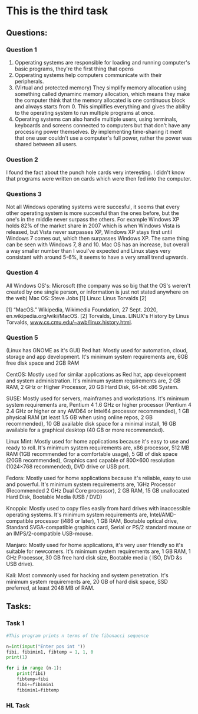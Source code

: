 # This is the third task

## Questions:

### Question 1
1. Opperating systems are responsible for loading and running computer's basic programs, they're the first thing that opens 
1. Opperating systems help computers communicate with their peripherals.
1. (Virtual and protected memory) They simplify memory allocation using something called dynaminc memory allocation, which means they make the computer think that the memory allocated is one continuous block and always starts from 0. This simplifies everything and gives the ability to the operating system to run multiple programs at once.
1. Operating systems can also handle multiple users, using terminals, keyboards and screens connected to computers but that don't have any processing power themselves. By implementing time-sharing it ment that one user couldn't use a computer's full power, rather the power was shared between all users.

### Ouestion 2
I found the fact about the punch hole cards very interesting. I didn't know that programs were written on cards which were then fed into the computer.

### Questions 3
  Not all Windows operating systems were succesful, it seems that every other operating system is more succesful than the ones before, but the one's in the middle never surpass the others. For example Windows XP holds 82% of the market share in 2007 which is when Windows Vista is released, but Vista never surpasses XP, Windows XP stays first until Windows 7 comes out, which then surpasses Windows XP. The same thing can be seen with Windows 7, 8 and 10. 
  Mac OS has an increase, but overall a way smaller number than I woul've expected and Linux stays very consistant with around 5-6%, it seems to have a very small trend upwards.
  
### Question 4
All Windows OS's: Microsoft (the company was so big that the OS's weren't created by one single person, or information is just not stated anywhere on the web)
Mac OS: Steve Jobs [1]
Linux: Linus Torvalds [2] 

[1] “MacOS.” Wikipedia, Wikimedia Foundation, 27 Sept. 2020, en.wikipedia.org/wiki/MacOS.
[2] Torvalds, Linus. LINUX's History by Linus Torvalds, www.cs.cmu.edu/~awb/linux.history.html. 

### Question 5 
(Linux has GNOME as it's GUI)
Red hat: Mostly used for automation, cloud, storage and app development. It's minimum system requirements are, 6GB free disk space and 2GB RAM

CentOS: Mostly used for similar applications as Red hat, app development and system administration. It's minimum system requirements are, 2 GB RAM, 2 GHz or Higher Processor, 20 GB Hard Disk, 64-bit x86 System.

SUSE: Mostly used for servers, mainframes and workstations. It's minimum system requirements are, Pentium 4 1.6 GHz or higher processor (Pentium 4 2.4 GHz or higher or any AMD64 or Intel64 processor recommended), 1 GB physical RAM (at least 1.5 GB when using online repos, 2 GB recommended), 10 GB available disk space for a minimal install, 16 GB available for a graphical desktop (40 GB or more recommended).

Linux Mint: Mostly used for home applications because it's easy to use and ready to roll. It's minimum system requirements are, x86 processor, 512 MB RAM (1GB recommended for a comfortable usage), 5 GB of disk space (20GB recommended), Graphics card capable of 800×600 resolution (1024×768 recommended), DVD drive or USB port.

Fedora: Mostly used for home applications because it's reliable, easy to use and powerful. It's minimum system requirements are, 1GHz Processor (Recommended 2 GHz Dual Core processor), 2 GB RAM, 15 GB unallocated Hard Disk, Bootable Media (USB / DVD)

Knoppix: Mostly used to copy files easily from hard drives with inaccessible operating systems. It's minimum system requirements are, Intel/AMD-compatible processor (i486 or later), 1 GB RAM, Bootable optical drive, Standard SVGA-compatible graphics card, Serial or PS/2 standard mouse or an IMPS/2-compatible USB-mouse.

Manjaro: Mostly used for home applications, it's very user friendly so it's suitable for newcomers. It's minimum system requirements are, 1 GB RAM, 1 GHz Processor, 30 GB free hard disk size, Bootable media ( ISO, DVD &s USB drive).

Kali: Most commonly used for hacking and system penetration. It's minimum system requirements are, 20 GB of hard disk space, SSD preferred, at least 2048 MB of RAM.

## Tasks:

### Task 1
```.py
#This program prints n terms of the fibonacci sequence

n=int(input("Enter pos int "))
fibi, fibimin1, fibtemp = 1, 1, 0
print(1)

for i in range (n-1):
    print(fibi)
    fibtemp=fibi
    fibi+=fibimin1
    fibimin1=fibtemp
```

### HL Task
